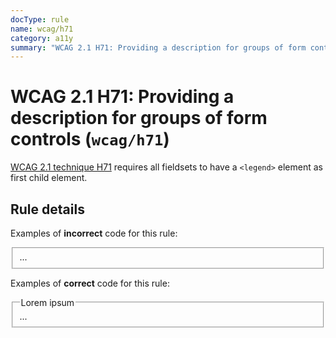 ```yaml
---
docType: rule
name: wcag/h71
category: a11y
summary: "WCAG 2.1 H71: Providing a description for groups of form controls"
---
```


# WCAG 2.1 H71: Providing a description for groups of form controls (`wcag/h71`)

[WCAG 2.1 technique H71][1] requires all fieldsets to have a `<legend>` element as first child element.

[1]: https://www.w3.org/WAI/WCAG21/Techniques/html/H71

## Rule details

Examples of **incorrect** code for this rule:

<validate name="incorrect" rules="wcag/h71">
	<fieldset>
		...
	</fieldset>
</validate>

Examples of **correct** code for this rule:

<validate name="correct" rules="wcag/h71">
	<fieldset>
		<legend>Lorem ipsum</legend>
			...
	</fieldset>
</validate>
